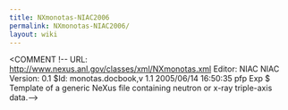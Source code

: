 ```yaml
---
title: NXmonotas-NIAC2006
permalink: NXmonotas-NIAC2006/
layout: wiki
---
```


<COMMENT !--
 URL:     http://www.nexus.anl.gov/classes/xml/NXmonotas.xml
 Editor:  NIAC
 NIAC Version: 0.1
 $Id: monotas.docbook,v 1.1 2005/06/14 16:50:35 pfp Exp $
 Template of a generic NeXus file containing neutron or x-ray triple-axis data.-->

<NXentry name="{Name of entry}">

<title />
` `<definition URL="http://www.nexus.anl.gov/instruments/xml/NXmonotas.xml"
      version="1.0">  
`   NXmonotas`  
` `</definition>  
` `<start_time />

` `<NXsample name="sample">  
`   `<name />  
`   `<unit_cell />  
`   `<orientation_matrix />  
`   `<sample_orientation />  
`   `<plane_vector_0 type="NX_FLOAT32[3]">  
`     {Reciprocal space vector of primary reflection in the scattering plane}`  
`   `</plane_vector_0>  
`   `<plane_vector_1 type="NX_FLOAT32[3]">  
`     {Reciprocal space vector of secondary reflection in the scattering plane}`  
`   `</plane_vector_1>  
`   `<polar_angle units="degree" type="NX_FLOAT32[:,np]">  
`     {Polar angle of the sample with respect to the beam incident on the monochromator}`  
`   `</polar_angle>  
`   `<azimuthal_angle units="degree" type="NX_FLOAT32">  
`     {Azimuthal angle of the sample with respect to the beam incident on the`  
`     monochromator}`  
`   `</azimuthal_angle>  
`   `<rotation_angle units="degree" type="NX_FLOAT32[:,np]">  
`     {Rotation angle of the sample}`  
`   `</rotation_angle>  
`   `<Q type="NX_Float32[nd,np]">  
`    {Magnitude of momemtum transfer vector}?`  
`    `</Q>  
`   `<Qh type="NX_FLOAT32[nd,np]">  
`     {Reciprocal space component of scan}?`  
`   `</Qh>  
`   `<Qk type="NX_FLOAT32[nd,np]">  
`     {Reciprocal space component of scan}?`  
`   `</Qk>  
`   `<Ql type="NX_FLOAT32[nd,np]">  
`     {Reciprocal space component of scan}?`  
`   `</Ql>  
`   `<energy_transfer units="meV" type="NX_FLOAT32[nd,np]">  
`     {Energy transfer of scan}`  
`   `</energy_transfer>  
` `</NXsample>

` `<NXinstrument name="{Name of instrument}">

`   `<NXcollimator name="premonochromator_collimator">`?`  
`     `<type />  
`     `<soller_angle />  
`   `</NXcollimator>  
`   `<NXfilter name="premonochromator_filter">`?`  
`     `<description />  
`   `</NXfilter>  
`   `<NXcrystal name="monochromator">  
`     `<type />  
`     `<energy units="meV" type="NX_FLOAT32[np]">  
`       {Optimum diffracted energy}`  
`     `</energy>  
`     `<d_spacing units="Angstrom" type="NX_FLOAT32">  
`       {The planar spacing of the nominal reflection}`  
`     `</d_spacing>  
`     `<rotation_angle units="degree" type="NX_FLOAT32[np]">  
`       {Rotation angle of the monochromator}`  
`     `</rotation_angle>  
`   `</NXcrystal>  
`   `<NXcollimator name="presample_collimator">`?`</NXcollimator>  
`   `<NXfilter name="presample_filter">`?`</NXfilter>  
`   `<NXcollimator name="preanalyzer_collimator">`?`</NXcollimator>  
`   `<NXfilter name="preanalyzer_filter">`?`</NXfilter>  
`   `<NXcrystal name="analyzer">  
`     `<type />  
`     `<energy type="NX_FLOAT32[nd,np]" />  
`       {Optimum diffracted energy for each analyzer}`  
`     `</energy>  
`     `<d_spacing />  
`     `<rotation_angle type="NX_FLOAT32[nd,np]" />  
`   `</NXcrystal>  
`   `<NXcollimator name="predetector_collimator">`?`</NXcollimator>  
`   `<NXdetector name="detector">  
`     `<counts signal="1" axes="energy_transfer|Qh|Qk|Ql" type="NX_INT32[:]">  
`       {Integer counts}`  
`     `</counts>  
`     `<polar_angle units="degree" type="NX_FLOAT32[:]">  
`       {Polar angle of the detector with respect to the beam incident on the`  
`       monochromator}`  
`     `</polar_angle>  
`     `<azimuthal_angle units="degree" type="NX_FLOAT32">  
`       {Azimuthal angle of the detector with respect to the beam incident on`  
`       the analyzer}`  
`     `</azimuthal_angle>  
`   `</NXdetector>

` `</NXinstrument>

` `<NXmonitor>  
`   `<preset />  
`   `<data />  
` `</NXmonitor>

` `<NXlog name="timer">  
`   `<start />  
`   `<value type="FLOAT32[np]" units="second" />  
` `</NXlog>

` `<NXdata name="data">  
`   `<Qh NAPIlink="NXentry/NXsample/Qh" />  
`   `<Qk NAPIlink="NXentry/NXsample/Qk" />  
`   `<Ql NAPIlink="NXentry/NXsample/Ql" />  
`   `<energy_transfer NAPIlink="NXentry/NXsample/energy_transfer" />  
`   `<counts NAPIlink="NXentry/NXinstrument/detector/counts" />  
`   `<energy NAPIlink="NXentry/NXinstrument/analyzer/energy" />  
` `</NXdata>

</NXentry>
